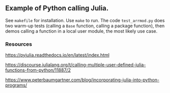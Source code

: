 ## Example of Python calling Julia.

See `makefile` for installation. Use `make` to run.
The code `test_arrmod.py` does two warm-up tests
(calling a `Base` function, calling a package function), then
demos calling a function in a local user module, the most likely use case.

### Resources

https://pyjulia.readthedocs.io/en/latest/index.html

https://discourse.julialang.org/t/calling-multiple-user-defined-julia-functions-from-python/11887/2

https://www.peterbaumgartner.com/blog/incorporating-julia-into-python-programs/
